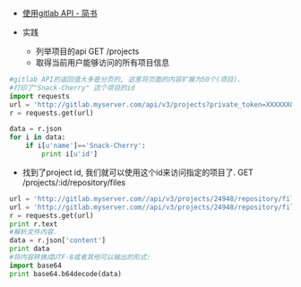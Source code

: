 
* [使用gitlab API - 简书 ](http://www.jianshu.com/p/50d58fa8bdc6)

* 实践
  * 列举项目的api
  GET /projects
  * 取得当前用户能够访问的所有项目信息
```py
#gitlab API的返回值大多是分页的, 这里将页面的内容扩展为50个(项目).
#打印了"Snack-Cherry" 这个项目的id
import requests
url = 'http://gitlab.myserver.com/api/v3/projects?private_token=XXXXXX&per_page=50'
r = requests.get(url)

data = r.json
for i in data:
    if i[u'name']=='Snack-Cherry':
        print i[u'id']
```
  * 找到了project id, 我们就可以使用这个id来访问指定的项目了.
  GET /projects/:id/repository/files

```py
url = 'http://gitlab.myserver.com//api/v3/projects/24948/repository/files?private_token=xxxx'
url = 'http://gitlab.myserver.com//api/v3/projects/24948/repository/files?private_token=XXXXX&file_path=myfolder/myfile.txt&ref=master'
r = requests.get(url)
print r.text
#解析文件内容.
data = r.json['content']
print data
#将内容转换成UTF-8或者其他可以输出的形式:
import base64
print base64.b64decode(data)
```


